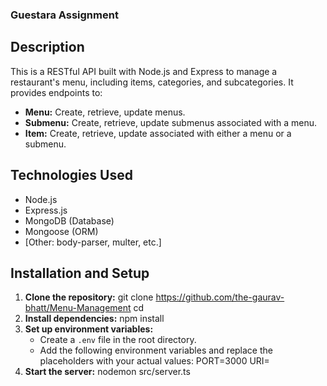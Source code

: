 ﻿### Guestara Assignment

## Description

This is a RESTful API built with Node.js and Express to manage a restaurant's menu, including items, categories, and subcategories. It provides endpoints to:

- **Menu:** Create, retrieve, update menus.
- **Submenu:** Create, retrieve, update submenus associated with a menu.
- **Item:** Create, retrieve, update associated with either a menu or a submenu.

## Technologies Used

- Node.js
- Express.js
- MongoDB (Database)
- Mongoose (ORM)
- [Other: body-parser, multer, etc.]

## Installation and Setup

1. **Clone the repository:**
   git clone https://github.com/the-gaurav-bhatt/Menu-Management
   cd
2. **Install dependencies:**
   npm install
3. **Set up environment variables:**
   - Create a `.env` file in the root directory.
   - Add the following environment variables and replace the placeholders with your actual values:
     PORT=3000
     URI=<your-mongodb-connection-string>
4. **Start the server:**
   nodemon src/server.ts
